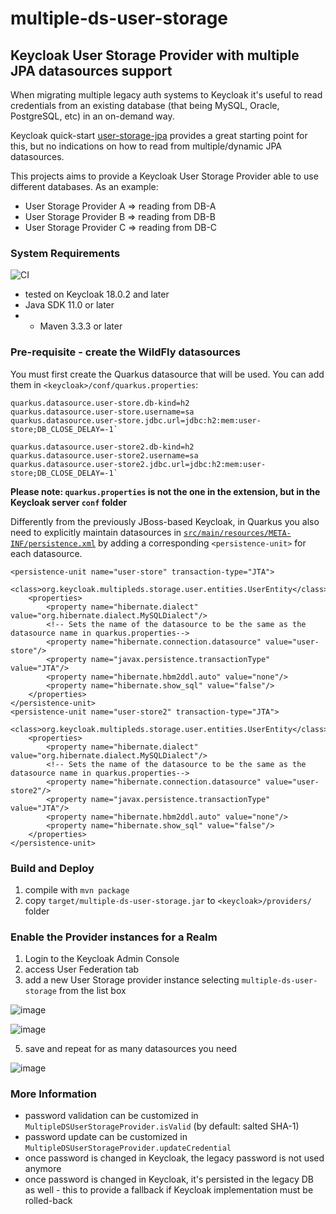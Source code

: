 # multiple-ds-user-storage
## Keycloak User Storage Provider with multiple JPA datasources support
When migrating multiple legacy auth systems to Keycloak it's useful to read credentials from an existing database 
(that being MySQL, Oracle, PostgreSQL, etc) in an on-demand way.

Keycloak quick-start [user-storage-jpa](https://github.com/keycloak/keycloak-quickstarts/tree/latest/user-storage-jpa) 
provides a great starting point for this, but no indications on how to read from
multiple/dynamic JPA datasources.

This projects aims to provide a Keycloak User Storage Provider able to use different databases.
As an example:
* User Storage Provider A => reading from DB-A
* User Storage Provider B => reading from DB-B
* User Storage Provider C => reading from DB-C

### System Requirements
![CI](https://github.com/nicolabeghin/keycloak-multiple-ds-user-storage/actions/workflows/maven.yml/badge.svg)

* tested on Keycloak 18.0.2 and later 
* Java SDK 11.0 or later 
* * Maven 3.3.3 or later

### Pre-requisite - create the WildFly datasources

You must first create the Quarkus datasource that will be used. You can add them in `<keycloak>/conf/quarkus.properties`:

    quarkus.datasource.user-store.db-kind=h2
    quarkus.datasource.user-store.username=sa
    quarkus.datasource.user-store.jdbc.url=jdbc:h2:mem:user-store;DB_CLOSE_DELAY=-1`

    quarkus.datasource.user-store2.db-kind=h2
    quarkus.datasource.user-store2.username=sa
    quarkus.datasource.user-store2.jdbc.url=jdbc:h2:mem:user-store;DB_CLOSE_DELAY=-1`

**Please note: `quarkus.properties` is not the one in the extension, but in the Keycloak server `conf` folder**

Differently from the previously JBoss-based Keycloak, in Quarkus 
you also need to explicitly maintain datasources in [`src/main/resources/META-INF/persistence.xml`](https://github.com/nicolabeghin/keycloak-multiple-ds-user-storage/blob/master/src/main/resources/META-INF/persistence.xml) 
by adding a corresponding  `<persistence-unit>` for each datasource.

    <persistence-unit name="user-store" transaction-type="JTA">
        <class>org.keycloak.multipleds.storage.user.entities.UserEntity</class>
        <properties>
            <property name="hibernate.dialect" value="org.hibernate.dialect.MySQLDialect"/>
            <!-- Sets the name of the datasource to be the same as the datasource name in quarkus.properties-->
            <property name="hibernate.connection.datasource" value="user-store"/>
            <property name="javax.persistence.transactionType" value="JTA"/>
            <property name="hibernate.hbm2ddl.auto" value="none"/>
            <property name="hibernate.show_sql" value="false"/>
        </properties>
    </persistence-unit>
    <persistence-unit name="user-store2" transaction-type="JTA">
        <class>org.keycloak.multipleds.storage.user.entities.UserEntity</class>
        <properties>
            <property name="hibernate.dialect" value="org.hibernate.dialect.MySQLDialect"/>
            <!-- Sets the name of the datasource to be the same as the datasource name in quarkus.properties-->
            <property name="hibernate.connection.datasource" value="user-store2"/>
            <property name="javax.persistence.transactionType" value="JTA"/>
            <property name="hibernate.hbm2ddl.auto" value="none"/>
            <property name="hibernate.show_sql" value="false"/>
        </properties>
    </persistence-unit>

### Build and Deploy

1. compile with `mvn package`
2. copy `target/multiple-ds-user-storage.jar` to `<keycloak>/providers/` folder

### Enable the Provider instances for a Realm

1. Login to the <span>Keycloak</span> Admin Console
2. access User Federation tab
3. add a new User Storage provider instance selecting `multiple-ds-user-storage` from the list box
 
![image](https://user-images.githubusercontent.com/2743637/108629459-41874a80-7460-11eb-9b28-4b930f554ae0.png)

![image](https://user-images.githubusercontent.com/2743637/108629352-bc039a80-745f-11eb-9445-3fc6f7eb91f3.png)

5. save and repeat for as many datasources you need

![image](https://user-images.githubusercontent.com/2743637/108629322-937ba080-745f-11eb-8a89-63e530a352cf.png)
### More Information

* password validation can be customized in `MultipleDSUserStorageProvider.isValid` (by default: salted SHA-1)
* password update can be customized in `MultipleDSUserStorageProvider.updateCredential`
* once password is changed in Keycloak, the legacy password is not used anymore
* once password is changed in Keycloak, it's persisted in the legacy DB as well - this to provide a fallback if Keycloak implementation must be rolled-back
